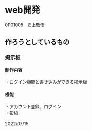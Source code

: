 # web開発<br>
0P01005　石上敬悟
<h2>作ろうとしているもの</h2>
<h3>掲示板</h3>
<h4>制作内容</h4>
・ログイン機能と書き込みができる掲示板
<h4>機能</h4>
・アカウント登録、ログイン<br>
・投稿<br>
<br>
2022/07/15

